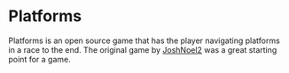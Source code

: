 # Platforms

Platforms is an open source game that has the player navigating platforms in a race to the end. The original game by 
[JoshNoel2](https://github.com/JoshNoel2) was a great starting point for a game.
